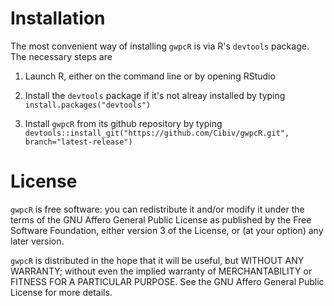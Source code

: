 # Installation

The most convenient way of installing `gwpcR` is via R's `devtools` package. The necessary steps
are

1. Launch R, either on the command line or by opening RStudio

2. Install the `devtools` package if it's not alreay installed by typing
   `install.packages("devtools")`

3. Install `gwpcR` from its github repository by typing
   `devtools::install_git("https://github.com/Cibiv/gwpcR.git", branch="latest-release")`

# License

`gwpcR` is free software: you can redistribute it and/or modify it under the
terms of the GNU Affero General Public License as published by the Free
Software Foundation, either version 3 of the License, or (at your option) any
later version.

`gwpcR` is distributed in the hope that it will be useful, but WITHOUT ANY
WARRANTY; without even the implied warranty of MERCHANTABILITY or FITNESS FOR
A PARTICULAR PURPOSE.  See the GNU Affero General Public License for more
details.
